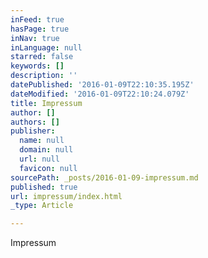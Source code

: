 ```yaml
---
inFeed: true
hasPage: true
inNav: true
inLanguage: null
starred: false
keywords: []
description: ''
datePublished: '2016-01-09T22:10:35.195Z'
dateModified: '2016-01-09T22:10:24.079Z'
title: Impressum
author: []
authors: []
publisher:
  name: null
  domain: null
  url: null
  favicon: null
sourcePath: _posts/2016-01-09-impressum.md
published: true
url: impressum/index.html
_type: Article

---
```

Impressum